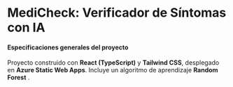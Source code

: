 # MediCheck: Verificador de Síntomas con IA

#### Especificaciones generales del proyecto
Proyecto construido con **React (TypeScript)** y **Tailwind CSS**, desplegado en **Azure Static Web Apps**. Incluye un  algoritmo de aprendizaje **Random Forest** .
